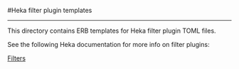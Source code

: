 #Heka filter plugin templates
- - -

This directory contains ERB templates for Heka filter plugin TOML files.

See the following Heka documentation for more info on filter plugins: 

[Filters](http://hekad.readthedocs.org/en/latest/config/filters/index.html)